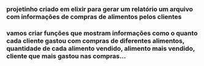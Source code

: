 ### projetinho criado em elixir para gerar um relatório um arquivo com informações de compras de alimentos pelos clientes

### vamos criar funções que mostram informações como o quanto cada cliente gastou com compras de diferentes alimentos, quantidade de cada alimento vendido, alimento mais vendido, cliente que mais gastou nas compras...
